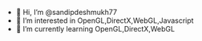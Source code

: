- 👋 Hi, I’m @sandipdeshmukh77
- 👀 I’m interested in OpenGL,DirectX,WebGL,Javascript
- 🌱 I’m currently learning  OpenGL,DirectX,WebGL

<!---
sandipdeshmukh77/sandipdeshmukh77 is a ✨ special ✨ repository because its `README.md` (this file) appears on your GitHub profile.
You can click the Preview link to take a look at your changes.
--->
